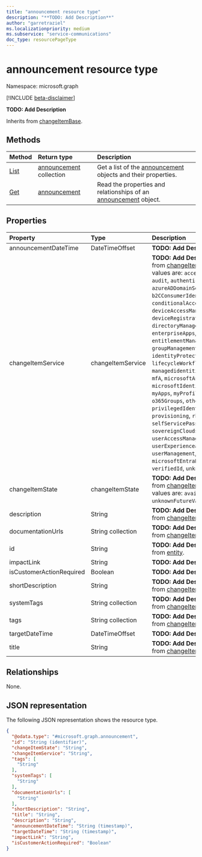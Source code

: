 ```yaml
---
title: "announcement resource type"
description: "**TODO: Add Description**"
author: "garretraziel"
ms.localizationpriority: medium
ms.subservice: "service-communications"
doc_type: resourcePageType
---
```


# announcement resource type

Namespace: microsoft.graph

[!INCLUDE [beta-disclaimer](../../includes/beta-disclaimer.md)]

**TODO: Add Description**

Inherits from [changeItemBase](../resources/changeitembase.md).

## Methods
|Method|Return type|Description|
|:---|:---|:---|
|[List](../api/announcement-list.md)|[announcement](../resources/announcement.md) collection|Get a list of the [announcement](../resources/announcement.md) objects and their properties.|
|[Get](../api/announcement-get.md)|[announcement](../resources/announcement.md)|Read the properties and relationships of an [announcement](../resources/announcement.md) object.|

## Properties
|Property|Type|Description|
|:---|:---|:---|
|announcementDateTime|DateTimeOffset|**TODO: Add Description**|
|changeItemService|changeItemService|**TODO: Add Description** Inherited from [changeItemBase](../resources/changeitembase.md).The possible values are: `accessReviews`, `appProxy`, `audit`, `authenticationsLogins`, `azureADDomainServices`, `b2B`, `b2CConsumerIdentityManagement`, `conditionalAccess`, `deviceAccessManagement`, `deviceRegistrationandManagement`, `directoryManagement`, `enterpriseApps`, `entitlementManagement`, `groupManagement`, `identityProtection`, `internetAccess`, `lifecycleWorkflows`, `linkedIn`, `managedidentitiesforAzureresources`, `mfA`, `microsoftAuthenticatorApp`, `microsoftIdentityManager`, `msGraph`, `myApps`, `myProfileAccount`, `na`, `o365Groups`, `other`, `privateAccess`, `privilegedIdentityManagement`, `provisioning`, `rbac`, `reporting`, `roles`, `selfServicePasswordReset`, `sovereignClouds`, `termsofUse`, `userAccessManagement`, `userExperienceandManagement`, `userManagement`, `microsoftEntraDomainServices`, `verifiedId`, `unknownFutureValue`.|
|changeItemState|changeItemState|**TODO: Add Description** Inherited from [changeItemBase](../resources/changeitembase.md).The possible values are: `available`, `comingSoon`, `unknownFutureValue`.|
|description|String|**TODO: Add Description** Inherited from [changeItemBase](../resources/changeitembase.md).|
|documentationUrls|String collection|**TODO: Add Description** Inherited from [changeItemBase](../resources/changeitembase.md).|
|id|String|**TODO: Add Description** Inherited from [entity](../resources/entity.md).|
|impactLink|String|**TODO: Add Description**|
|isCustomerActionRequired|Boolean|**TODO: Add Description**|
|shortDescription|String|**TODO: Add Description** Inherited from [changeItemBase](../resources/changeitembase.md).|
|systemTags|String collection|**TODO: Add Description** Inherited from [changeItemBase](../resources/changeitembase.md).|
|tags|String collection|**TODO: Add Description** Inherited from [changeItemBase](../resources/changeitembase.md).|
|targetDateTime|DateTimeOffset|**TODO: Add Description**|
|title|String|**TODO: Add Description** Inherited from [changeItemBase](../resources/changeitembase.md).|

## Relationships
None.

## JSON representation
The following JSON representation shows the resource type.
<!-- {
  "blockType": "resource",
  "keyProperty": "id",
  "@odata.type": "microsoft.graph.announcement",
  "baseType": "microsoft.graph.changeItemBase",
  "openType": false
}
-->
``` json
{
  "@odata.type": "#microsoft.graph.announcement",
  "id": "String (identifier)",
  "changeItemState": "String",
  "changeItemService": "String",
  "tags": [
    "String"
  ],
  "systemTags": [
    "String"
  ],
  "documentationUrls": [
    "String"
  ],
  "shortDescription": "String",
  "title": "String",
  "description": "String",
  "announcementDateTime": "String (timestamp)",
  "targetDateTime": "String (timestamp)",
  "impactLink": "String",
  "isCustomerActionRequired": "Boolean"
}
```
